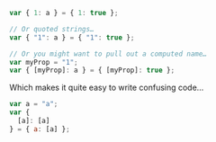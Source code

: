 ```js
var { 1: a } = { 1: true };

// Or quoted strings…
var { "1": a } = { "1": true };

// Or you might want to pull out a computed name…
var myProp = "1";
var { [myProp]: a } = { [myProp]: true };
```

Which makes it quite easy to write confusing code…

```js
var a = "a";
var {
  [a]: [a]
} = { a: [a] };
```
